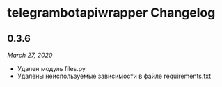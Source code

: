 telegrambotapiwrapper Changelog
=================

0.3.6
------
*March 27, 2020*

* Удален модуль files.py
* Удалены неиспользуемые зависимости в файле requirements.txt
